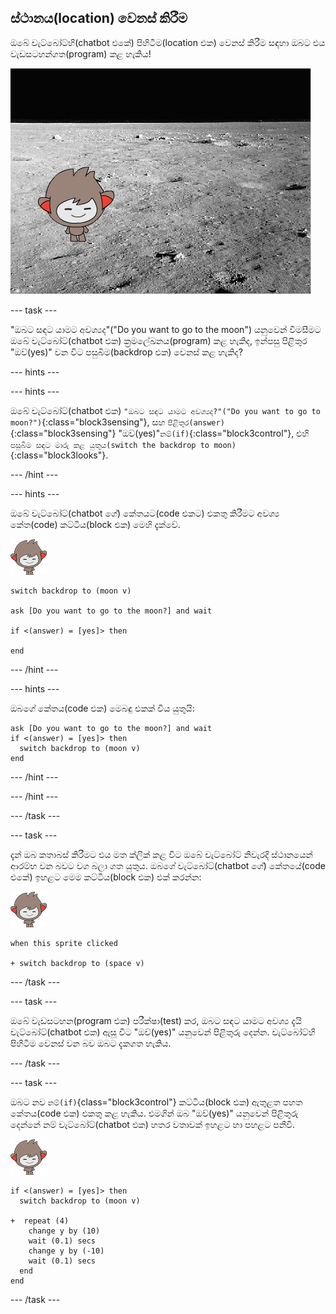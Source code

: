 ## ස්ථානය(location) වෙනස් කිරීම

ඔබේ චැට්බෝට්හි(chatbot එකේ) පිහිටීම(location එක) වෙනස් කිරීම සඳහා ඔබට එය වැඩසටහන්ගත(program) කළ හැකිය!

![Testing a changing backdrop](images/chatbot-backdrop-moon.png)

\--- task \---

"ඔබට සඳට යාමට අවශ්‍යද"("Do you want to go to the moon") යනුවෙන් විමසීමට ඔබේ චැට්බෝට්(chatbot එක) ක්‍රමලේඛනය(program) කළ හැකිද, ඉන්පසු පිළිතුර "ඔව්(yes)" වන විට පසුබිම(backdrop එක) වෙනස් කළ හැකිද?

\--- hints \---

\--- hints \---

ඔබේ චැට්බෝට්(chatbot එක) `"ඔබට සඳට යාමට අවශ්‍යද?"("Do you want to go to moon?")`{:class="block3sensing"}, සහ `පිළිතුර(answer)`{:class="block3sensing"} "ඔව්(yes)"`නම්(if)`{:class="block3control"}, එහි `පසුබිම සඳට මාරු කළ යුතුය(switch the backdrop to moon)`{:class="block3looks"}.

\--- /hint \---

\--- hints \---

ඔබේ චැට්බෝට්(chatbot ගේ) කේතයට(code එකට) එකතු කිරීමට අවශ්‍ය කේත(code) කට්ටිය(block එක) මෙහි දැක්වේ.

![nano sprite](images/nano-sprite.png)

```blocks3
switch backdrop to (moon v)

ask [Do you want to go to the moon?] and wait

if <(answer) = [yes]> then 

end
```

\--- /hint \---

\--- hints \---

ඔබගේ කේතය(code එක) මෙබඳු එකක් විය යුතුයි:

```blocks3
ask [Do you want to go to the moon?] and wait
if <(answer) = [yes]> then
  switch backdrop to (moon v) 
end
```

\--- /hint \---

\--- /hint \---

\--- /task \---

\--- task \---

දැන් ඔබ කතාබස් කිරීමට එය මත ක්ලික් කළ විට ඔබේ චැට්බෝට් නිවැරදි ස්ථානයෙන් ආරම්භ වන බවට වග බලා ගත යුතුය. ඔබගේ චැට්බෝට්(chatbot ගේ) කේතයේ(code එකේ) ඉහළට මෙම කට්ටිය(block එක) එක් කරන්න:

![nano sprite](images/nano-sprite.png)

```blocks3
when this sprite clicked

+ switch backdrop to (space v)
```

\--- /task \---

\--- task \---

ඔබේ වැඩසටහන(program එක) පරීක්ෂා(test) කර, ඔබට සඳට යාමට අවශ්‍ය දැයි චැට්බෝට්(chatbot එක) ඇසූ විට "ඔව්(yes)" යනුවෙන් පිළිතුරු දෙන්න. චැට්බෝට්හි පිහිටීම වෙනස් වන බව ඔබට දැකගත හැකිය.

\--- /task \---

\--- task \---

ඔබට නව `නම්(if)`{class="block3control"} කට්ටිය(block එක) ඇතුළත පහත කේතය(code එක) එකතු කළ හැකිය. එමගින් ඔබ "ඔව්(yes)" යනුවෙන් පිළිතුරු දෙන්නේ නම් චැට්බෝට්(chatbot එක) හතර වතාවක් ඉහළට හා පහළට පනීවි.

![nano sprite](images/nano-sprite.png)

```blocks3
if <(answer) = [yes]> then 
  switch backdrop to (moon v)

+  repeat (4) 
    change y by (10)
    wait (0.1) secs
    change y by (-10)
    wait (0.1) secs
  end
end
```

\--- /task \---